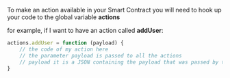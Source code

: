  To make an action available in your Smart Contract you will need to hook up your code to the global variable **actions**

for example, if I want to have an action called **addUser**:

```js
actions.addUser = function (payload) {
	// the code of my action here
	// the parameter payload is passed to all the actions
	// payload it is a JSON containing the payload that was passed by the user via the protocol
}
```